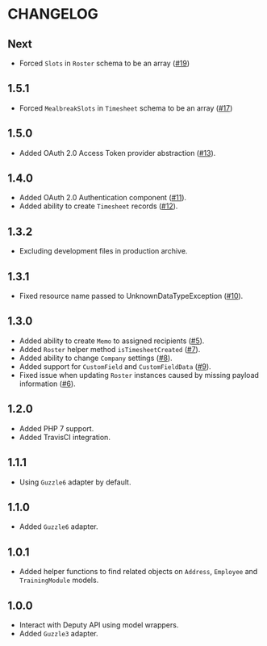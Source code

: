 # CHANGELOG

## Next

* Forced `Slots` in `Roster` schema to be an array ([#19](https://github.com/communityds/deputy-api-wrapper/pull/19))

## 1.5.1

* Forced `MealbreakSlots` in `Timesheet` schema to be an array ([#17](https://github.com/communityds/deputy-api-wrapper/pull/17))

## 1.5.0

* Added OAuth 2.0 Access Token provider abstraction ([#13](https://github.com/communityds/deputy-api-wrapper/pull/13)).

## 1.4.0

* Added OAuth 2.0 Authentication component ([#11](https://github.com/communityds/deputy-api-wrapper/pull/11)).
* Added ability to create `Timesheet` records ([#12](https://github.com/communityds/deputy-api-wrapper/pull/12)).

## 1.3.2

* Excluding development files in production archive.

## 1.3.1

* Fixed resource name passed to UnknownDataTypeException ([#10](https://github.com/communityds/deputy-api-wrapper/pull/10)).

## 1.3.0

* Added ability to create `Memo` to assigned recipients ([#5](https://github.com/communityds/deputy-api-wrapper/pull/5)).
* Added `Roster` helper method `isTimesheetCreated` ([#7](https://github.com/communityds/deputy-api-wrapper/pull/7)).
* Added ability to change `Company` settings ([#8](https://github.com/communityds/deputy-api-wrapper/pull/8)).
* Added support for `CustomField` and `CustomFieldData` ([#9](https://github.com/communityds/deputy-api-wrapper/pull/9)).
* Fixed issue when updating `Roster` instances caused by missing payload information ([#6](https://github.com/communityds/deputy-api-wrapper/pull/6)).

## 1.2.0

* Added PHP 7 support.
* Added TravisCI integration.

## 1.1.1

* Using `Guzzle6` adapter by default.

## 1.1.0

* Added `Guzzle6` adapter.

## 1.0.1

* Added helper functions to find related objects on `Address`, `Employee` and `TrainingModule` models.

## 1.0.0

* Interact with Deputy API using model wrappers.
* Added `Guzzle3` adapter.
